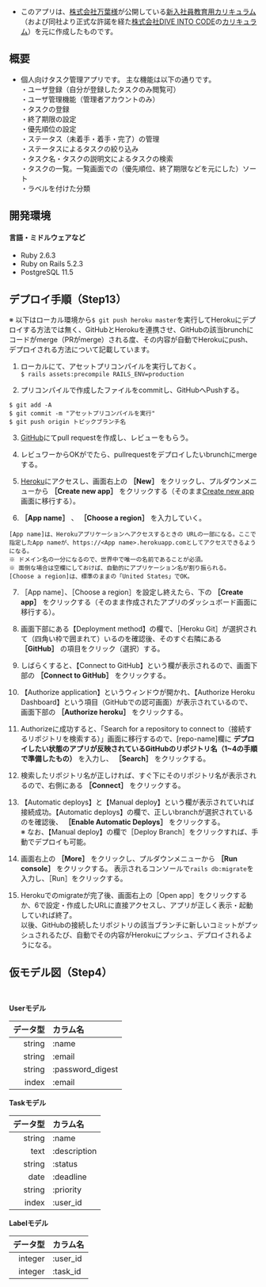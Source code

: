 * このアプリは、[株式会社万葉様](https://everyleaf.com/)が公開している[新入社員教育用カリキュラム](https://github.com/everyleaf/el-training)（および同社より正式な許諾を経た[株式会社DIVE INTO CODE](https://diveintocode.jp/)の[カリキュラム](https://diver.diveintocode.jp/curriculums/1277)）を元に作成したものです。

## 概要
* 個人向けタスク管理アプリです。
主な機能は以下の通りです。  
  ・ユーザ登録（自分が登録したタスクのみ閲覧可）  
  ・ユーザ管理機能（管理者アカウントのみ）  
  ・タスクの登録  
  ・終了期限の設定  
  ・優先順位の設定  
  ・ステータス（未着手・着手・完了）の管理  
  ・ステータスによるタスクの絞り込み  
  ・タスク名・タスクの説明文によるタスクの検索  
  ・タスクの一覧。一覧画面での（優先順位、終了期限などを元にした）ソート  
  ・ラベルを付けた分類  

## 開発環境
#### 言語・ミドルウェアなど
- Ruby 2.6.3
- Ruby on Rails 5.2.3
- PostgreSQL 11.5

## デプロイ手順（Step13）
※ 以下はローカル環境から`$ git push heroku master`を実行してHerokuにデプロイする方法では無く、GitHubとHerokuを連携させ、GitHubの該当brunchにコードがmerge（PRがmerge）される度、その内容が自動でHerokuにpush、デプロイされる方法について記載しています。

1. ローカルにて、アセットプリコンパイルを実行しておく。  
`$ rails assets:precompile RAILS_ENV=production`  

2. プリコンパイルで作成したファイルをcommitし、GitHubへPushする。
```
$ git add -A
$ git commit -m "アセットプリコンパイルを実行"
$ git push origin トピックブランチ名
```  

3. [GitHub](https://github.com/)にてpull requestを作成し、レビューをもらう。  

4. レビュワーからOKがでたら、pullrequestをデプロイしたいbrunchにmergeする。  

5. [Heroku](https://dashboard.heroku.com/apps)にアクセスし、画面右上の **［New］** をクリックし、プルダウンメニューから **［Create new app］** をクリックする（そのまま[Create new app](https://dashboard.heroku.com/new-app)画面に移行する）。  

6. **［App name］** 、 **［Choose a region］** を入力していく。
```
[App name]は、Herokuアプリケーションへアクセスするときの URLの一部になる。ここで指定したApp nameが、https://<App name>.herokuapp.comとしてアクセスできるようになる。
※ ドメイン名の一分になるので、世界中で唯一の名前であることが必須。
※ 面倒な場合は空欄にしておけば、自動的にアプリケーション名が割り振られる。
[Choose a region]は、標準のままの「United States」でOK。
```

7. ［App name］、［Choose a region］を設定し終えたら、下の **［Create app］** をクリックする（そのまま作成されたアプリのダッシュボード画面に移行する）。  

8. 画面下部にある【Deployment method】の欄で、［Heroku Git］が選択されて（四角い枠で囲まれて）いるのを確認後、そのすぐ右隣にある **［GitHub］** の項目をクリック（選択）する。  

9. しばらくすると、【Connect to GitHub】という欄が表示されるので、画面下部の **［Connect to GitHub］** をクリックする。  

10. 【Authorize application】というウィンドウが開かれ、【Authorize Heroku Dashboard】という項目（GitHubでの認可画面）が表示されているので、画面下部の **［Authorize heroku］** をクリックする。  

11. Authorizeに成功すると、「Search for a repository to connect to（接続するリポジトリを検索する）」画面に移行するので、[repo-name]欄に **デプロイしたい状態のアプリが反映されているGitHubのリポジトリ名（1~4の手順で準備したもの）** を入力し、 **［Search］** をクリックする。  

12. 検索したリポジトリ名が正しければ、すぐ下にそのリポジトリ名が表示されるので、右側にある **［Connect］** をクリックする。  

13. 【Automatic deploys】と【Manual deploy】という欄が表示されていれば接続成功。【Automatic deploys】の欄で、正しいbranchが選択されているのを確認後、 **［Enable Automatic Deploys］** をクリックする。  
※ なお、【Manual deploy】の欄で［Deploy Branch］をクリックすれば、手動でデプロイも可能。  

14. 画面右上の **［More］** をクリックし、プルダウンメニューから **［Run console］** をクリックする。
表示されるコンソールで`rails db:migrate`を入力し、［Run］をクリックする。

15. Herokuでのmigrateが完了後、画面右上の［Open app］をクリックするか、6で設定・作成したURLに直接アクセスし、アプリが正しく表示・起動していれば終了。  
以後、GitHubの接続したリポジトリの該当ブランチに新しいコミットがプッシュされるたび、自動でその内容がHerokuにプッシュ、デプロイされるようになる。  

## 仮モデル図（Step4）

<br>

**Userモデル**

| データ型 | カラム名 |
|---:|:---|
| string | :name |
| string | :email |
| string | :password_digest |
| index | :email |

**Taskモデル**

| データ型 | カラム名 |
|---:|:---|
| string | :name |
| text | :description |
| string | :status |
| date | :deadline |
| string | :priority |
| index | :user_id |

**Labelモデル**

| データ型 | カラム名 |
|---:|:---|
| integer | :user_id |
| integer | :task_id |
